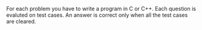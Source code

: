 For each problem you have to write a program in C or C++. Each question is evaluted on test cases. An answer is correct only when all the test cases are cleared.
